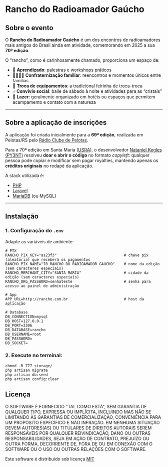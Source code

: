 # Rancho do Radioamador Gaúcho

## Sobre o evento
O **Rancho do Radioamador Gaúcho** é um dos encontros de radioamadores mais antigos do Brasil ainda em atividade, comemorando em 2025 a sua **70ª edição**.  

O “rancho”, como é carinhosamente chamado, proporciona um espaço de:

- 📡 **Aprendizado**: palestras e workshops práticos  
- 👨‍👩‍👧‍👦 **Confraternização familiar**: reencontros e momentos únicos entre famílias  
- 🔧 **Troca de equipamentos**: a tradicional feirinha de troca-troca  
- 🎶 **Convívio social**: baile de sábado à noite e atividades para as “cristais”  
- 🌲 **Lazer**: geralmente organizado em hotéis ou espaços que permitem acampamento e contato com a natureza  

---

## Sobre a aplicação de inscrições
A aplicação foi criada inicialmente para a **69ª edição**, realizada em Pelotas/RS pelo [Rádio Clube de Pelotas](https://py3rcp.org/).  

Para a 70ª edição em Santa Maria ([USRA](https://py3ur.blogspot.com/)), o desenvolvedor [Nataniel Kegles (PY3NT)](https://www.kegles.com.br/contrate) resolveu **doar e abrir o código** no formato *copyleft*: qualquer pessoa pode copiar e modificar sem pagar royalties, mantendo apenas os **créditos originais** no rodapé da aplicação.

A stack utilizada é:
- [PHP](https://php.net/)  
- [Laravel](https://laravel.com/)  
- [MariaDB](https://mariadb.org/) (ou MySQL)  

---

## Instalação

### 1. Configuração do `.env`
Adapte as variáveis de ambiente:

```env
# PIX
RANCHO_PIX_KEY="as23f3"                              # chave pix (aleatória) que receberá os pagamentos
RANCHO_PIX_NAME="70 RANCHO DO RADIOAMADOR GAUCHO"    # nome da edição (sem caracteres especiais)
RANCHO_MERCHANT_CITY="SANTA MARIA"                   # cidade da edição (sem caracteres especiais)
RANCHO_ORG_PASSWORD=senhateste                       # senha para acesso ao painel de administração

# App
APP_URL=http://rancho.com.br                         # host da aplicação

# Database
DB_CONNECTION=mysql
DB_HOST=127.0.0.1
DB_PORT=3306
DB_DATABASE=rancho
DB_USERNAME=root
DB_PASSWORD=
DB_SOCKET=
```

### 2. Execute no terminal:

```shell
chmod -R 777 storage/
php artisan migrate
php artisan db:seed
php artisan config:clear
```

## Licença

O SOFTWARE É FORNECIDO "TAL COMO ESTÁ", SEM GARANTIA DE QUALQUER TIPO, EXPRESSA OU IMPLÍCITA, INCLUINDO MAS NÃO SE LIMITANDO ÀS GARANTIAS DE COMERCIALIZAÇÃO, CONVENIÊNCIA PARA UM PROPÓSITO ESPECÍFICO E NÃO INFRAÇÃO. EM NENHUMA SITUAÇÃO DEVEM AUTORES(AS) OU TITULARES DE DIREITOS AUTORAIS SEREM RESPONSÁVEIS POR QUALQUER REIVINDICAÇÃO, DANO OU OUTRAS RESPONSABILIDADES, SEJA EM AÇÃO DE CONTRATO, PREJUÍZO OU OUTRA FORMA, DECORRENTE DE, FORA DE OU EM CONEXÃO COM O SOFTWARE OU O USO OU OUTRAS RELAÇÕES COM O SOFTWARE.

Este software é distribuido sob licença [MIT](https://opensource.org/license/mit)

